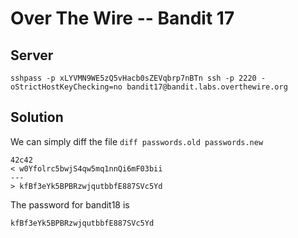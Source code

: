 # Over The Wire -- Bandit 17

## Server
```
sshpass -p xLYVMN9WE5zQ5vHacb0sZEVqbrp7nBTn ssh -p 2220 -oStrictHostKeyChecking=no bandit17@bandit.labs.overthewire.org 
```

## Solution

We can simply diff the file `diff passwords.old passwords.new`
```
42c42
< w0Yfolrc5bwjS4qw5mq1nnQi6mF03bii
---
> kfBf3eYk5BPBRzwjqutbbfE887SVc5Yd
```

The password for bandit18 is 
```
kfBf3eYk5BPBRzwjqutbbfE887SVc5Yd
```